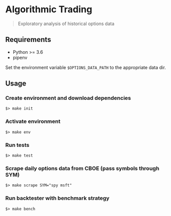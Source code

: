 Algorithmic Trading
==============================

> Exploratory analysis of historical options data

## Requirements

- Python >= 3.6
- pipenv

Set the environment variable `$OPTIONS_DATA_PATH` to the appropriate data dir.

## Usage

### Create environment and download dependencies

```shell
$> make init
```

### Activate environment

```shell
$> make env
```

### Run tests

```shell
$> make test
```

### Scrape daily options data from CBOE (pass symbols through SYM)

```shell
$> make scrape SYM="spy msft"
```

### Run backtester with benchmark strategy

```shell
$> make bench
```
